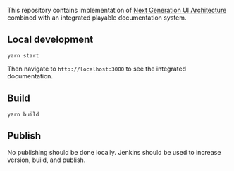 This repository contains implementation of [Next Generation UI Architecture](https://docs.google.com/document/d/1oe_cHcDyYhwjJ6QZqyOIlpUWGgYyeCIBfUOdElg2rBg/edit#heading=h.41cp29fl3vvn) combined with an integrated playable documentation system.

## Local development

`yarn start`

Then navigate to `http://localhost:3000` to see the integrated documentation.

## Build

`yarn build`

## Publish

No publishing should be done locally. Jenkins should be used to increase version, build, and publish.
